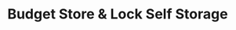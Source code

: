 ---
title: "Budget Store & Lock Self Storage"
url: /allentown/budget-store-and-lock-self-storage/
shop: storage rental
---